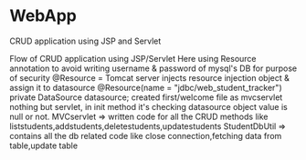 # WebApp
CRUD application using JSP and Servlet

Flow of CRUD application using JSP/Servlet 
Here using Resource annotation to avoid writing username & password of mysql's DB for purpose of security
@Resource = Tomcat server injects resource injection object & assign it to datasource
@Resource(name = "jdbc/web_student_tracker")
private DataSource datasource;
created first/welcome file as mvcservlet nothing but servlet, in init method it's checking datasource object value is null or not.
MVCservlet => written code for all the CRUD methods like liststudents,addstudents,deletestudents,updatestudents
StudentDbUtil => contains all the db related code like close connection,fetching data from table,update table
